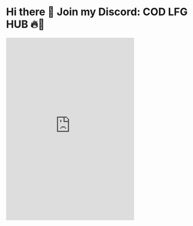 # Hi there 👋 Join my Discord: COD LFG HUB 🔥🚀

<iframe src="https://discord.com/widget?id=1069434006430568509&theme=dark" width="350" height="500" allowtransparency="true" frameborder="0" sandbox="allow-popups allow-popups-to-escape-sandbox allow-same-origin allow-scripts"></iframe>
